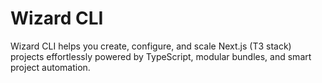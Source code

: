 # Wizard CLI

Wizard CLI helps you create, configure, and scale Next.js (T3 stack) projects effortlessly powered by TypeScript, modular bundles, and smart project automation.